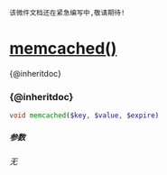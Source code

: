     该微件文档还在紧急编写中,敬请期待!
[memcached()](http://twinh.github.io/widget/api/memcached)
==========================================================

{@inheritdoc}

### {@inheritdoc}
```php
void memcached($key, $value, $expire)
```

##### 参数
*无*

